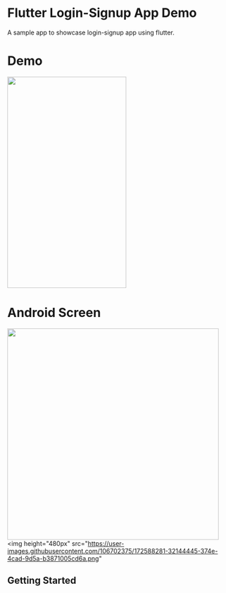 # Flutter Login-Signup App Demo

A sample app to showcase login-signup app using flutter. 

# Demo
<img height="480px" width="270px" src="">



# Android Screen
<img height="480px" src="https://github.com/flutter-devs/flutter_login-signup_demo/blob/master/screens/android1.png">  <img height="480px" src="https://user-images.githubusercontent.com/106702375/172588281-32144445-374e-4cad-9d5a-b3871005cd6a.png"


## Getting Started

